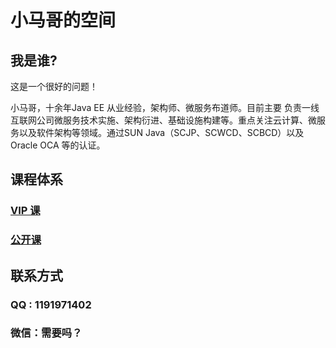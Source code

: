 # 小马哥的空间



## 我是谁?

这是一个很好的问题！

小马哥，十余年Java EE 从业经验，架构师、微服务布道师。目前主要
负责一线互联网公司微服务技术实施、架构衍进、基础设施构建等。重点关注云计算、微服务以及软件架构等领域。通过SUN Java（SCJP、SCWCD、SCBCD）以及Oracle OCA 等的认证。



## 课程体系

### [VIP 课](http://git.gupaoedu.com/vip/xiaomage-space/tree/master/VIP%E8%AF%BE)

### [公开课](http://git.gupaoedu.com/vip/xiaomage-space/tree/master/%E5%85%AC%E5%BC%80%E8%AF%BE)



## 联系方式

### QQ : 1191971402

### 微信：需要吗？



